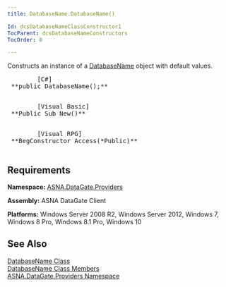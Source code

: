 ```yaml
---
title: DatabaseName.DatabaseName()

Id: dcsDatabaseNameClassConstructor1
TocParent: dcsDatabaseNameConstructors
TocOrder: 0

---
```


Constructs an instance of a [DatabaseName](database-name-class.html) object with default values.
<pre class="prettyprint">
        <span class="lang">[C#]</span>
 **public DatabaseName();** 
      </pre>
<pre class="prettyprint">
        <span class="lang">[Visual Basic] </span>
 **Public Sub New()** 
      </pre>
<pre class="prettyprint">
        <span class="lang">[Visual RPG]</span>
 **BegConstructor Access(*Public)** 
      </pre>

## Requirements

**Namespace:** [ ASNA.DataGate.Providers](datagate-providers-namespace.html) 

**Assembly:** ASNA DataGate Client

**Platforms:** Windows Server 2008 R2, Windows Server 2012, Windows 7, Windows 8 Pro, Windows 8.1 Pro, Windows 10
## See Also

[DatabaseName Class](database-name-class.html) <br /> [DatabaseName Class Members](database-name-members.html) <br /> [ASNA.DataGate.Providers Namespace](datagate-providers-namespace.html) 
